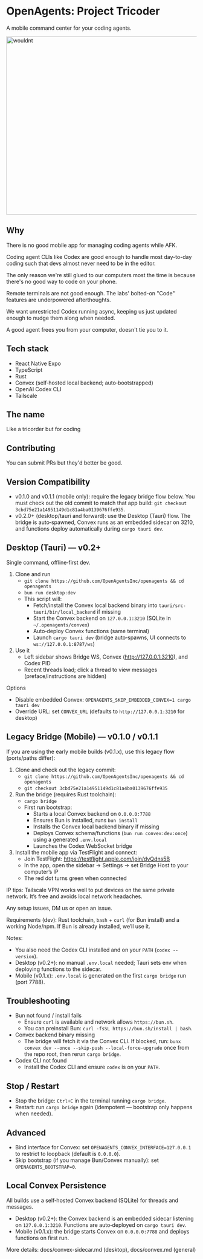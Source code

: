 # OpenAgents: Project Tricoder

A mobile command center for your coding agents.

<img width="1000" height="470" alt="wouldnt" src="https://github.com/user-attachments/assets/0569c202-e7d8-43a7-b6ad-829fe761d31b" />

## Why

There is no good mobile app for managing coding agents while AFK.

Coding agent CLIs like Codex are good enough to handle most day-to-day coding such that devs almost never need to be in the editor.

The only reason we're still glued to our computers most the time is because there's no good way to code on your phone.

Remote terminals are not good enough. The labs' bolted-on "Code" features are underpowered afterthoughts.

We want unrestricted Codex running async, keeping us just updated enough to nudge them along when needed.

A good agent frees you from your computer, doesn't tie you to it.

## Tech stack

- React Native Expo
- TypeScript
- Rust
- Convex (self‑hosted local backend; auto‑bootstrapped)
- OpenAI Codex CLI
- Tailscale

## The name

Like a tricorder but for coding

## Contributing

You can submit PRs but they'd better be good.

## Version Compatibility

- v0.1.0 and v0.1.1 (mobile only): require the legacy bridge flow below. You must check out the old commit to match that app build: `git checkout 3cbd75e21a14951149d1c81a4ba0139676ffe935`.
- v0.2.0+ (desktop/tauri and forward): use the Desktop (Tauri) flow. The bridge is auto‑spawned, Convex runs as an embedded sidecar on 3210, and functions deploy automatically during `cargo tauri dev`.

## Desktop (Tauri) — v0.2+

Single command, offline‑first dev.

1) Clone and run
   - `git clone https://github.com/OpenAgentsInc/openagents && cd openagents`
   - `bun run desktop:dev`
   - This script will:
     - Fetch/install the Convex local backend binary into `tauri/src-tauri/bin/local_backend` if missing
     - Start the Convex backend on `127.0.0.1:3210` (SQLite in `~/.openagents/convex`)
     - Auto‑deploy Convex functions (same terminal)
     - Launch `cargo tauri dev` (bridge auto‑spawns, UI connects to `ws://127.0.0.1:8787/ws`)
3) Use it
   - Left sidebar shows Bridge WS, Convex (http://127.0.0.1:3210), and Codex PID
   - Recent threads load; click a thread to view messages (preface/instructions are hidden)

Options
- Disable embedded Convex: `OPENAGENTS_SKIP_EMBEDDED_CONVEX=1 cargo tauri dev`
- Override URL: set `CONVEX_URL` (defaults to `http://127.0.0.1:3210` for desktop)

## Legacy Bridge (Mobile) — v0.1.0 / v0.1.1

If you are using the early mobile builds (v0.1.x), use this legacy flow (ports/paths differ):

1) Clone and check out the legacy commit:
   - `git clone https://github.com/OpenAgentsInc/openagents && cd openagents`
   - `git checkout 3cbd75e21a14951149d1c81a4ba0139676ffe935`
2) Run the bridge (requires Rust toolchain):
   - `cargo bridge`
   - First run bootstrap:
     - Starts a local Convex backend on `0.0.0.0:7788`
     - Ensures Bun is installed, runs `bun install`
     - Installs the Convex local backend binary if missing
     - Deploys Convex schema/functions (`bun run convex:dev:once`) using a generated `.env.local`
     - Launches the Codex WebSocket bridge
3) Install the mobile app via TestFlight and connect:
   - Join TestFlight: https://testflight.apple.com/join/dvQdns5B
   - In the app, open the sidebar → Settings → set Bridge Host to your computer’s IP
   - The red dot turns green when connected

IP tips: Tailscale VPN works well to put devices on the same private network. It’s free and avoids local network headaches.

Any setup issues, DM us or open an issue.

Requirements (dev): Rust toolchain, `bash` + `curl` (for Bun install) and a working Node/npm. If Bun is already installed, we’ll use it.

Notes:
- You also need the Codex CLI installed and on your `PATH` (`codex --version`).
- Desktop (v0.2+): no manual `.env.local` needed; Tauri sets env when deploying functions to the sidecar.
- Mobile (v0.1.x): `.env.local` is generated on the first `cargo bridge` run (port 7788).

## Troubleshooting

- Bun not found / install fails
  - Ensure `curl` is available and network allows `https://bun.sh`.
  - You can preinstall Bun: `curl -fsSL https://bun.sh/install | bash`.
- Convex backend binary missing
  - The bridge will fetch it via the Convex CLI. If blocked, run: `bunx convex dev --once --skip-push --local-force-upgrade` once from the repo root, then rerun `cargo bridge`.
- Codex CLI not found
  - Install the Codex CLI and ensure `codex` is on your `PATH`.

## Stop / Restart

- Stop the bridge: `Ctrl+C` in the terminal running `cargo bridge`.
- Restart: run `cargo bridge` again (idempotent — bootstrap only happens when needed).

## Advanced

- Bind interface for Convex: set `OPENAGENTS_CONVEX_INTERFACE=127.0.0.1` to restrict to loopback (default is `0.0.0.0`).
- Skip bootstrap (if you manage Bun/Convex manually): set `OPENAGENTS_BOOTSTRAP=0`.

## Local Convex Persistence

All builds use a self‑hosted Convex backend (SQLite) for threads and messages.

- Desktop (v0.2+): the Convex backend is an embedded sidecar listening on `127.0.0.1:3210`. Functions are auto‑deployed on `cargo tauri dev`.
- Mobile (v0.1.x): the bridge starts Convex on `0.0.0.0:7788` and deploys functions on first run.

More details: docs/convex-sidecar.md (desktop), docs/convex.md (general)
